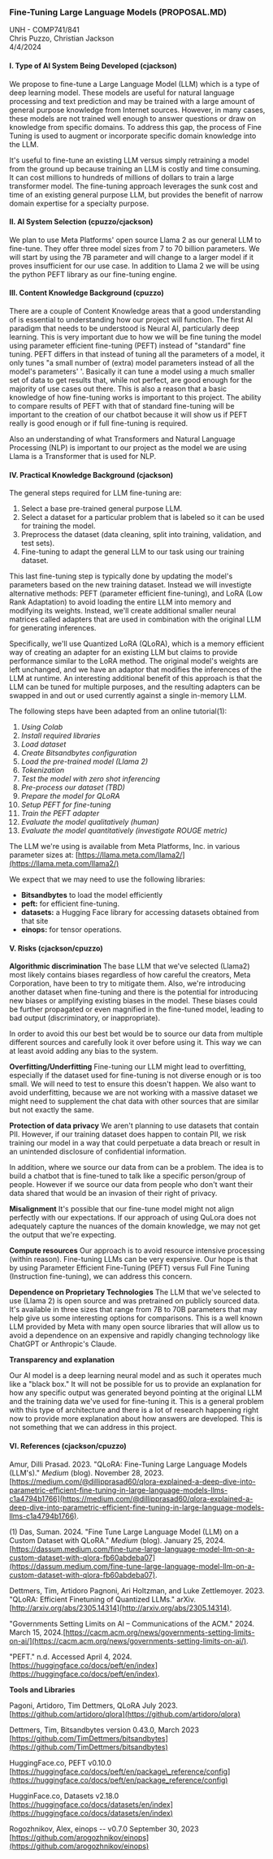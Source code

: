 ### Fine-Tuning Large Language Models (PROPOSAL.MD)

UNH - COMP741/841<br>
Chris Puzzo, Christian Jackson<br>
4/4/2024<br>

#### I. Type of AI System Being Developed (cjackson)

We propose to fine-tune a Large Language Model (LLM) which is a type of deep learning model. These models are useful for natural language processing and text prediction and may be trained with a large amount of general purpose knowledge from Internet sources. However, in many cases, these models are not trained well enough to answer questions or draw on knowledge from specific domains. To address this gap, the process of Fine Tuning is used to augment or incorporate specific domain knowledge into the LLM.

It's useful to fine-tune an existing LLM versus simply retraining a model from the ground up because training an LLM is costly and time consuming. It can cost millions to hundreds of millions of dollars to train a large transformer model. The fine-tuning approach leverages the sunk cost and time of an existing general purpose LLM, but provides the benefit of narrow domain expertise for a specialty purpose.

#### II. AI System Selection (cpuzzo/cjackson)

We plan to use Meta Platforms' open source Llama 2 as our general LLM to fine-tune. They offer three model sizes from 7 to 70 billion parameters. We will start by using the 7B parameter and will change to a larger model if it proves insufficient for our use case. In addition to Llama 2 we will be using the python PEFT library as our fine-tuning engine.

#### III. Content Knowledge Background (cpuzzo)

There are a couple of Content Knowledge areas that a good understanding of is essential to understanding how our project will function. The first AI paradigm that needs to be understood is Neural AI, particularly deep learning. This is very important due to how we will be fine tuning the model using  parameter efficient fine-tuning (PEFT) instead of "standard" fine tuning. PEFT differs in that instead of tuning all the parameters of a model, it only tunes "a small number of (extra) model parameters instead of all the model's parameters' '. Basically it can tune a model using a much smaller set of data to get results that, while not perfect, are good enough for the majority of use cases out there. This is also a reason that a basic knowledge of how fine-tuning works is important to this project. The ability to compare results of PEFT with that of standard fine-tuning will be important to the creation of our chatbot because it will show us if PEFT really is good enough or if full fine-tuning is required.

Also an understanding of what Transformers and Natural Language Processing (NLP) is important to our project as the model we are using Llama is a Transformer that is used for NLP.

#### IV. Practical Knowledge Background (cjackson)

The general steps required for LLM fine-tuning are:

1. Select a base pre-trained general purpose LLM.
2. Select a dataset for a particular problem that is labeled so it can be used for training the model.
3. Preprocess the dataset (data cleaning, split into training, validation, and test sets).
4. Fine-tuning to adapt the general LLM to our task using our training dataset.

This last fine-tuning step is typically done by updating the model's parameters based on the new training dataset. Instead we will investigte alternative methods: PEFT (parameter efficient fine-tuning), and LoRA (Low Rank Adaptation) to avoid loading the entire LLM into memory and modifying its weights. Instead, we'll create additional smaller neural matrices called adapters that are used in combination with the original LLM for generating inferences.

Specifically, we'll use Quantized LoRA (QLoRA), which is a memory efficient way of creating an adapter for an existing LLM but claims to provide performance similar to the LoRA method. The original model's weights are left unchanged, and we have an adaptor that modifies the inferences of the LLM at runtime. An interesting additional benefit of this approach is that the LLM can be tuned for multiple purposes, and the resulting adapters can be swapped in and out or used currently against a single in-memory LLM.

The following steps have been adapted from an online tutorial(1):

1. _Using Colab_
2. _Install required libraries_
3. _Load dataset_
4. _Create Bitsandbytes configuration_
5. _Load the pre-trained model (Llama 2)_
6. _Tokenization_
7. _Test the model with zero shot inferencing_
8. _Pre-process our dataset (TBD)_
9. _Prepare the model for QLoRA_
10. _Setup PEFT for fine-tuning_
11. _Train the PEFT adapter_
12. _Evaluate the model qualitatively (human)_
13. _Evaluate the model quantitatively (investigate ROUGE metric)_

The LLM we're using is available from Meta Platforms, Inc. in various parameter sizes at:
[https://llama.meta.com/llama2/](https://llama.meta.com/llama2/)

We expect that we may need to use the following libraries:

- **Bitsandbytes** to load the model efficiently
- **peft:** for efficient fine-tuning.
- **datasets:** a Hugging Face library for accessing datasets obtained from that site
- **einops:** for tensor operations.

#### V. Risks (cjackson/cpuzzo)

**Algorithmic discrimination**
 The base LLM that we've selected (Llama2) most likely contains biases regardless of how careful the creators, Meta Corporation, have been to try to mitigate them. Also, we're introducing another dataset when fine-tuning and there is the potential for introducing new biases or amplifying existing biases in the model. These biases could be further propagated or even magnified in the fine-tuned model, leading to bad output (discriminatory, or inappropriate).

In order to avoid this our best bet would be to source our data from multiple different sources and carefully look it over before using it. This way we can at least avoid adding any bias to the system.

**Overfitting/Underfitting**
 Fine-tuning our LLM might lead to overfitting, especially if the dataset used for fine-tuning is not diverse enough or is too small. We will need to test to ensure this doesn't happen. We also want to avoid underfitting, because we are not working with a massive dataset we might need to supplement the chat data with other sources that are similar but not exactly the same.

**Protection of data privacy**
 We aren't planning to use datasets that contain PII. However, if our training dataset does happen to contain PII, we risk training our model in a way that could perpetuate a data breach or result in an unintended disclosure of confidential information.

In addition, where we source our data from can be a problem. The idea is to build a chatbot that is fine-tuned to talk like a specific person/group of people. However if we source our data from people who don't want their data shared that would be an invasion of their right of privacy.

**Misalignment**
 It's possible that our fine-tune model might not align perfectly with our expectations. If our approach of using QuLora does not adequately capture the nuances of the domain knowledge, we may not get the output that we're expecting.

**Compute resources**
 Our approach is to avoid resource intensive processing (within reason). Fine-tuning LLMs can be very expensive. Our hope is that by using Parameter Efficient Fine-Tuning (PEFT) versus Full Fine Tuning (Instruction fine-tuning), we can address this concern.

**Dependence on Proprietary Technologies**
 The LLM that we've selected to use (Llama 2) is open source and was pretrained on publicly sourced data. It's available in three sizes that range from 7B to 70B parameters that may help give us some interesting options for comparisons. This is a well known LLM provided by Meta with many open source libraries that will allow us to avoid a dependence on an expensive and rapidly changing technology like ChatGPT or Anthropic's Claude.

**Transparency and explanation**

Our AI model is a deep learning neural model and as such it operates much like a "black box." It will not be possible for us to provide an explanation for how any specific output was generated beyond pointing at the original LLM and the training data we've used for fine-tuning it. This is a general problem with this type of architecture and there is a lot of research happening right now to provide more explanation about how answers are developed. This is not something that we can address in this project.


#### VI. References (cjackson/cpuzzo)

Amur, Dilli Prasad. 2023. "QLoRA: Fine-Tuning Large Language Models (LLM's)." _Medium_ (blog). November 28, 2023.[https://medium.com/@dillipprasad60/qlora-explained-a-deep-dive-into-parametric-efficient-fine-tuning-in-large-language-models-llms-c1a4794b1766](https://medium.com/@dillipprasad60/qlora-explained-a-deep-dive-into-parametric-efficient-fine-tuning-in-large-language-models-llms-c1a4794b1766).

(1) Das, Suman. 2024. "Fine Tune Large Language Model (LLM) on a Custom Dataset with QLoRA." _Medium_ (blog). January 25, 2024.[https://dassum.medium.com/fine-tune-large-language-model-llm-on-a-custom-dataset-with-qlora-fb60abdeba07](https://dassum.medium.com/fine-tune-large-language-model-llm-on-a-custom-dataset-with-qlora-fb60abdeba07).

Dettmers, Tim, Artidoro Pagnoni, Ari Holtzman, and Luke Zettlemoyer. 2023. "QLoRA: Efficient Finetuning of Quantized LLMs." arXiv.[http://arxiv.org/abs/2305.14314](http://arxiv.org/abs/2305.14314).

"Governments Setting Limits on AI – Communications of the ACM." 2024. March 15, 2024.[https://cacm.acm.org/news/governments-setting-limits-on-ai/](https://cacm.acm.org/news/governments-setting-limits-on-ai/).

"PEFT." n.d. Accessed April 4, 2024.[https://huggingface.co/docs/peft/en/index](https://huggingface.co/docs/peft/en/index).


**Tools and Libraries**

Pagoni, Artidoro, Tim Dettmers, QLoRA July 2023.
[https://github.com/artidoro/qlora](https://github.com/artidoro/qlora)

Dettmers, Tim, Bitsandbytes version 0.43.0, March 2023
[https://github.com/TimDettmers/bitsandbytes](https://github.com/TimDettmers/bitsandbytes)

HuggingFace.co, PEFT v0.10.0
[https://huggingface.co/docs/peft/en/package\_reference/config](https://huggingface.co/docs/peft/en/package_reference/config)

HugginFace.co, Datasets v2.18.0
[https://huggingface.co/docs/datasets/en/index](https://huggingface.co/docs/datasets/en/index)

Rogozhnikov, Alex, einops -- v0.7.0 September 30, 2023
[https://github.com/arogozhnikov/einops](https://github.com/arogozhnikov/einops)
